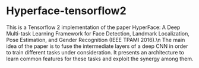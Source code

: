 # Hyperface-tensorflow2
This is a Tensorflow 2 implementation of the paper HyperFace: A Deep Multi-task Learning Framework for Face Detection, Landmark Localization, Pose Estimation, and Gender Recognition (IEEE TPAMI 2016).\n
The main idea of the paper is to fuse the intermediate layers of a deep CNN in order to train different tasks under consideration. It presents an architecture to learn common features for these tasks and exploit the synergy among them.
